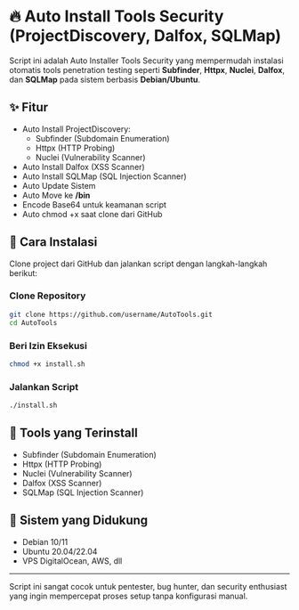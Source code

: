 # 🔥 Auto Install Tools Security (ProjectDiscovery, Dalfox, SQLMap)

Script ini adalah Auto Installer Tools Security yang mempermudah instalasi otomatis tools penetration testing seperti **Subfinder**, **Httpx**, **Nuclei**, **Dalfox**, dan **SQLMap** pada sistem berbasis **Debian/Ubuntu**.

## ✨ Fitur
- Auto Install ProjectDiscovery:
  - Subfinder (Subdomain Enumeration)
  - Httpx (HTTP Probing)
  - Nuclei (Vulnerability Scanner)
- Auto Install Dalfox (XSS Scanner)
- Auto Install SQLMap (SQL Injection Scanner)
- Auto Update Sistem
- Auto Move ke **/bin**
- Encode Base64 untuk keamanan script
- Auto chmod +x saat clone dari GitHub

## 🔑 Cara Instalasi
Clone project dari GitHub dan jalankan script dengan langkah-langkah berikut:

### Clone Repository
```bash
git clone https://github.com/username/AutoTools.git
cd AutoTools
```

### Beri Izin Eksekusi
```bash
chmod +x install.sh
```

### Jalankan Script
```bash
./install.sh
```

## 📌 Tools yang Terinstall
- Subfinder (Subdomain Enumeration)
- Httpx (HTTP Probing)
- Nuclei (Vulnerability Scanner)
- Dalfox (XSS Scanner)
- SQLMap (SQL Injection Scanner)

## 🔴 Sistem yang Didukung
- Debian 10/11
- Ubuntu 20.04/22.04
- VPS DigitalOcean, AWS, dll

---
Script ini sangat cocok untuk pentester, bug hunter, dan security enthusiast yang ingin mempercepat proses setup tanpa konfigurasi manual.

